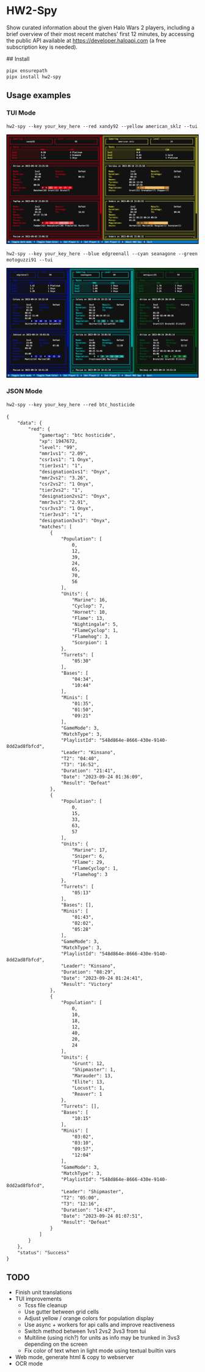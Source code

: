 # HW2-Spy
Show curated information about the given Halo Wars 2 players, including a brief overview of their most recent matches' first 12 minutes, by accessing the public API available at https://developer.haloapi.com (a free subscription key is needed).

## Install
```
pipx ensurepath
pipx install hw2-spy
```
## Usage examples

### TUI Mode
```
hw2-spy --key your_key_here --red xandy92 --yellow american_sklz --tui
```
![2vs2 red](https://github.com/rtstrats/hw2-spy/blob/de2e7cfed826eb93bb4a7f4d2f5eb5c2f16db1c5/src/assets/images/hw2-spy-2vs2-red.png "2vs2 red")

```
hw2-spy --key your_key_here --blue edgreenall --cyan seanagone --green motoguzzi91 --tui
```
![3vs3 blue](https://github.com/rtstrats/hw2-spy/blob/de2e7cfed826eb93bb4a7f4d2f5eb5c2f16db1c5/src/assets/images/hw2-spy-3vs3-blue.png "3vs3 blue")

### JSON Mode
```
hw2-spy --key your_key_here --red btc_hosticide

{
    "data": {
        "red": {
            "gamertag": "btc hosticide",
            "xp": 1947672,
            "level": "99",
            "mmr1vs1": "2.09",
            "csr1vs1": "1 Onyx",
            "tier1vs1": "1",
            "designation1vs1": "Onyx",
            "mmr2vs2": "3.26",
            "csr2vs2": "1 Onyx",
            "tier2vs2": "1",
            "designation2vs2": "Onyx",
            "mmr3vs3": "2.91",
            "csr3vs3": "1 Onyx",
            "tier3vs3": "1",
            "designation3vs3": "Onyx",
            "matches": [
                {
                    "Population": [
                        0,
                        12,
                        39,
                        24,
                        65,
                        70,
                        56
                    ],
                    "Units": {
                        "Marine": 16,
                        "Cyclop": 7,
                        "Hornet": 10,
                        "Flame": 13,
                        "Nightingale": 5,
                        "FlameCyclop": 1,
                        "Flamehog": 3,
                        "Scorpion": 1
                    },
                    "Turrets": [
                        "05:30"
                    ],
                    "Bases": [
                        "04:34",
                        "10:44"
                    ],
                    "Minis": [
                        "01:35",
                        "01:50",
                        "09:21"
                    ],
                    "GameMode": 3,
                    "MatchType": 3,
                    "PlaylistId": "548d864e-8666-430e-9140-8dd2ad8fbfcd",
                    "Leader": "Kinsano",
                    "T2": "04:40",
                    "T3": "16:52",
                    "Duration": "21:41",
                    "Date": "2023-09-24 01:36:09",
                    "Result": "Defeat"
                },
                {
                    "Population": [
                        0,
                        15,
                        33,
                        63,
                        57
                    ],
                    "Units": {
                        "Marine": 17,
                        "Sniper": 6,
                        "Flame": 29,
                        "FlameCyclop": 1,
                        "Flamehog": 3
                    },
                    "Turrets": [
                        "05:13"
                    ],
                    "Bases": [],
                    "Minis": [
                        "01:43",
                        "02:02",
                        "05:28"
                    ],
                    "GameMode": 3,
                    "MatchType": 3,
                    "PlaylistId": "548d864e-8666-430e-9140-8dd2ad8fbfcd",
                    "Leader": "Kinsano",
                    "Duration": "08:29",
                    "Date": "2023-09-24 01:24:41",
                    "Result": "Victory"
                },
                {
                    "Population": [
                        0,
                        10,
                        18,
                        12,
                        40,
                        20,
                        24
                    ],
                    "Units": {
                        "Grunt": 12,
                        "Shipmaster": 1,
                        "Marauder": 13,
                        "Elite": 13,
                        "Locust": 1,
                        "Reaver": 1
                    },
                    "Turrets": [],
                    "Bases": [
                        "10:15"
                    ],
                    "Minis": [
                        "03:02",
                        "03:10",
                        "09:57",
                        "12:04"
                    ],
                    "GameMode": 3,
                    "MatchType": 3,
                    "PlaylistId": "548d864e-8666-430e-9140-8dd2ad8fbfcd",
                    "Leader": "Shipmaster",
                    "T2": "05:00",
                    "T3": "12:16",
                    "Duration": "14:47",
                    "Date": "2023-09-24 01:07:51",
                    "Result": "Defeat"
                }
            ]
        }
    },
    "status": "Success"
}
```

## TODO
- Finish unit translations
- TUI improvements
  - Tcss file cleanup
  - Use gutter between grid cells
  - Adjust yellow / orange colors for population display
  - Use async + workers for api calls and improve reactiveness
  - Switch method between 1vs1 2vs2 3vs3 from tui
  - Multiline (using rich?) for units as info may be trunked in 3vs3 depending on the screen
  - Fix color of text when in light mode using textual builtin vars 
- Web mode, generate html & copy to webserver
- OCR mode 

